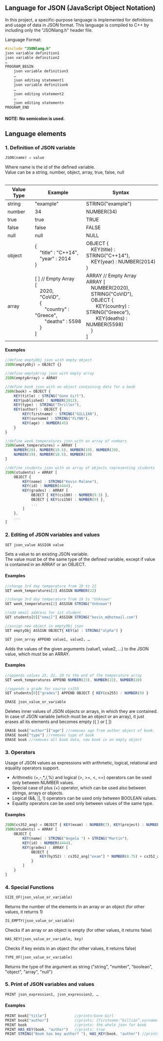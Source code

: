 ## Language for JSON (JavaScript Object Notation)

In this project, a specific-purpose language is implemented for definitions and usage
of data in JSON format. This language is compiled to C++ by including only the "JSONlang.h"
header file.

Language Format:
```cpp
#include "JSONlang.h"
json variable definition1
json variable definition2
…
PROGRAM_BEGIN
    json variable definition3
    …
    json editing statement1
    json variable definitionk
    …
    json editing statement2 
    … 
    json editing statementn 
PROGRAM_END
```
#### NOTE: No semicolon is used.

## Language elements

### 1. Definition of JSON variable
```python
JSON(name) = value
```
Where name is the id of the defined variable.
<br> Value can be a string, number, object, array, true, false, null
<br> <br> 

| Value Type | Example | Syntax |
| --- | --- | --- | 
| string | "example" | STRING("example") |
| number | 34 | NUMBER(34) |
| true | true | TRUE |
| false | false | FALSE |
| null | null | NULL |
| object | {<br>&emsp;"title" : "C++14",<br>&emsp;"year" : 2014<br>}| OBJECT {<br>&emsp;KEY(title) : STRING("C++14"),<br>&emsp;KEY(year) : NUMBER(2014)<br>} |
| array| [ ] // Empty Array<br>[<br>&emsp;2020,<br>&emsp;"CoViD",<br>&emsp;{<br>&emsp;&emsp;"country" : "Greece", <br>&emsp;&emsp;"deaths" : 5598 <br>&emsp;}<br>]| ARRAY // Empty Array<br>ARRAY [<br>&emsp;NUMBER(2020),<br>&emsp;STRING("CoViD"),<br>&emsp;OBJECT {<br>&emsp;&emsp;KEY(country) : STRING("Greece"), <br>&emsp;&emsp;KEY(deaths) : NUMBER(5598) <br>&emsp;}<br>] |

#### Examples

```js
//define emptyObj json with empty object
JSON(emptyObj) = OBJECT {}

//define emptyArray json with empty array
JSON(emptyArray) = ARRAY

//define book json with an object containing data for a book
JSON(book) = OBJECT {
    KEY(title) : STRING("Gone Girl"),
    KEY(published) : NUMBER(2012),
    KEY(type) : STRING("Thriller"),
    KEY(author) : OBJECT {
        KEY(firstname) : STRING("GILLIAN"),
        KEY(surname) : STRING("FLYNN"),
        KEY(age) : NUMBER(45)
    }
}

//define week_temperatures json with an array of numbers
JSON(week_temperatures) = ARRAY [
    NUMBER(20), NUMBER(19.5), NUMBER(19), NUMBER(20),
    NUMBER(19), NUMBER(18.5), NUMBER(19)
]

//define students json with an array of objects representing students
JSON(students) = ARRAY [
    OBJECT {
        KEY(name) : STRING("Kevin Malone"),
        KEY(id) : NUMBER(4444),
        KEY(grades) : ARRAY [
            OBJECT { KEY(cs100) : NUMBER(9.5) },
            OBJECT { KEY(cs150) : NUMBER(9) },
            ...
        ]
    },
    ...
]
```
### 2. Editing of JSON variables and values

```python
SET json_value ASSIGN value 
```
Sets a value to an existing JSON variable.
<br> The value must be of the same type of the defined variable, except if value is contained in an ARRAY or an OBJECT.

#### Examples

```js
//change 3rd day temperature from 19 to 22
SET week_temperatures[2] ASSIGN NUMBER(22)

//change 3rd day temperature from 19 to "Unknown"
SET week_temperatures[2] ASSIGN STRING("Unknown")

//add email address for 1st student
SET students[0]["email"] ASSIGN STRING("kevin_m@hotmail.com")

//assign new object in emptyObj json
SET emptyObj ASSIGN OBJECT{ KEY(a) : STRING("alpha") }
```

```python
SET json_array APPEND value1, value2, …
```
Adds the values of the given arguments (value1, value2, ...) to the JSON value, which must be an ARRAY.

#### Examples

```js
//appends values 23, 22, 20 to the end of the temperature array
SET week_temperatures APPEND NUMBER(23), NUMBER(22), NUMBER(20)

//appends a grade for course cs255
SET students[0]["grades"] APPEND OBJECT { KEY(cs255) : NUMBER(9) }
```

```python
ERASE json_value_or_variable
```
Deletes inner values of JSON objects or arrays, in which they are contained. 
In case of JSON variable (which must be an object or an array), it just erases all its elements and becomes empty ({ } or [ ])

```js
ERASE book["author"]["age"] //removes age from author object of book
ERASE book["type"] //removes type of book
ERASE book //removes all book data, now book is an empty object
```
### 3. Operators
Usage of JSON values as expressions with arithmetic, logical, relational and equality operators support.
- Arithmetic (+,-,*,/,%) and logical (>, >=, <, <=) operators can be used only between NUMBER values.
- Special case of plus (+) operator, which can be used also between strings, arrays or objects.
- Logical (&&, ||, !) operators can be used only between BOOLEAN values.
- Equality operators can be used only between values of the same type.

#### Examples

```js
JSON(cs352_ang) = OBJECT { KEY(exam) : NUMBER(7), KEY(project) : NUMBER(8) }
JSON(students) = ARRAY [
    OBJECT {
        KEY(name) : STRING("Angela ") + STRING("Martin"),
        KEY(id) : NUMBER(4444),
        KEY(grades) : ARRAY [
            OBJECT {
                KEY(hy352) : cs352_ang["exam"] * NUMBER(0.75) + cs352_ang["project"] * NUMBER(0.25)
            }
        ]
    }
]
```

### 4. Special Functions
```python
SIZE_OF(json_value_or_variable)
```
Returns the number of the elements in an array or an object (for other values, it returns 1)

```python
IS_EMPTY(json_value_or_variable)
```
Checks if an array or an object is empty (for other values, it returns false)

```python
HAS_KEY(json_value_or_variable, key)
```
Checks if key exists in an object (for other values, it returns false)

```python
TYPE_OF(json_value_or_variable)
```
Returns the type of the argument as string ("string", "number", "boolean", "object", "array", "null")

### 5. Print of JSON variables and values
```python
PRINT json_expression1, json_expression2, …
```
#### Examples

```js
PRINT book["title"]             //prints:Gone Girl
PRINT book["author"]            //prints: {firstname:”Gillian”,surname:“Flynn”,age:45}
PRINT book                      //prints: the whole json for book
PRINT HAS_KEY(book, "author")   //prints: true                                
PRINT STRING("Book has key author? "), HAS_KEY(book, "author") //prints: Book has key author? True
```











